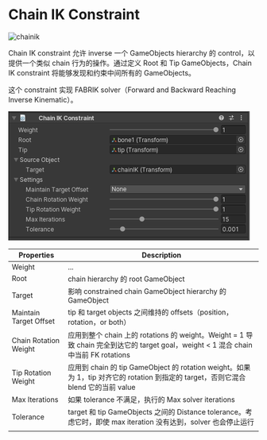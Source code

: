 # Chain IK Constraint

![chainik](Image/chainik.gif)

Chain IK constraint 允许 inverse 一个 GameObjects hierarchy 的 control，以提供一个类似 chain 行为的操作。通过定义 Root 和 Tip GameObjects，Chain IK constraint 将能够发现和约束中间所有的 GameObjects。

这个 constraint 实现 FABRIK solver（Forward and Backward Reaching Inverse Kinematic）。

![chainik_component](Image/chainik_component.png)

| Properties | Description |
| --- | --- |
| Weight | ... |
| Root | chain hierarchy 的 root GameObject |
| Target | 影响 constrained chain GameObject hierarchy 的 GameObject |
| Maintain Target Offset | tip 和 target objects 之间维持的 offsets（position，rotation，or both）|
| Chain Rotation Weight | 应用到整个 chain 上的 rotations 的 weight。Weight = 1 导致 chain 完全到达它的 target goal，weight < 1 混合 chain 中当前 FK rotations |
| Tip Rotation Weight | 应用到 chain 的 tip GameObject 的 rotation weight。如果为 1，tip 对齐它的 rotation 到指定的 target，否则它混合 blend 它的当前 value |
| Max Iterations | 如果 tolerance 不满足，执行的 Max solver iterations |
| Tolerance | target 和 tip GameObjects 之间的 Distance tolerance。考虑它时，即使 max iteration 没有达到，solver 也会停止运行 |
|  |  |
